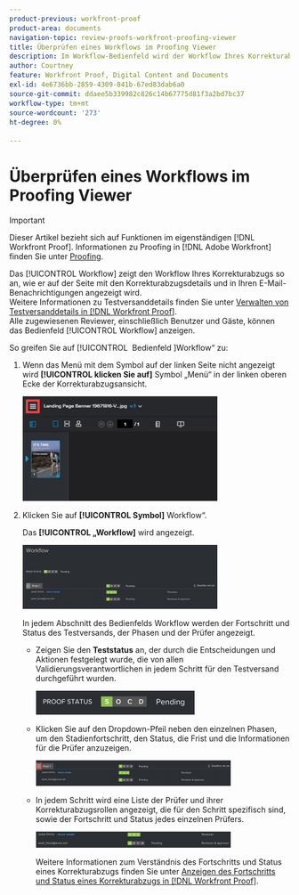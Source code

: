 ```yaml
---
product-previous: workfront-proof
product-area: documents
navigation-topic: review-proofs-workfront-proofing-viewer
title: Überprüfen eines Workflows im Proofing Viewer
description: Im Workflow-Bedienfeld wird der Workflow Ihres Korrekturabzugs so angezeigt, wie er auf der Seite mit den Korrekturabzugsdetails und in Ihren E-Mail-Benachrichtigungen angezeigt wird. Weitere Informationen zu Korrekturabzugsdetails finden Sie unter Verwalten von Korrekturabzugsdetails in Workfront Proof. Alle zugewiesenen Reviewer, einschließlich Benutzer und Gäste, können das Bedienfeld „Workflow“ anzeigen.
author: Courtney
feature: Workfront Proof, Digital Content and Documents
exl-id: 4e6736bb-2859-4309-841b-67ed83dab6a0
source-git-commit: ddaee5b339982c826c14b67775d81f3a2bd7bc37
workflow-type: tm+mt
source-wordcount: '273'
ht-degree: 0%

---
```


# Überprüfen eines Workflows im Proofing Viewer

>[!IMPORTANT]
>
>Dieser Artikel bezieht sich auf Funktionen im eigenständigen [!DNL Workfront Proof]. Informationen zu Proofing in [!DNL Adobe Workfront] finden Sie unter [Proofing](../../../review-and-approve-work/proofing/proofing.md).

Das [!UICONTROL Workflow] zeigt den Workflow Ihres Korrekturabzugs so an, wie er auf der Seite mit den Korrekturabzugsdetails und in Ihren E-Mail-Benachrichtigungen angezeigt wird.\
Weitere Informationen zu Testversanddetails finden Sie unter [Verwalten von Testversanddetails in [!DNL Workfront Proof]](../../../workfront-proof/wp-work-proofsfiles/manage-your-work/manage-proof-details.md).\
Alle zugewiesenen Reviewer, einschließlich Benutzer und Gäste, können das Bedienfeld [!UICONTROL Workflow] anzeigen.

So greifen Sie auf [!UICONTROL &#x200B; Bedienfeld &#x200B;]Workflow“ zu:

1. Wenn das Menü mit dem Symbol auf der linken Seite nicht angezeigt wird **[!UICONTROL klicken Sie auf]** Symbol „Menü“ in der linken oberen Ecke der Korrekturabzugsansicht.

   ![menu_icon_in_proofing_viewer.png](assets/menu-icon-in-proofing-viewer-350x188.png)

1. Klicken Sie auf **[!UICONTROL Symbol]** Workflow“.

   Das **[!UICONTROL „Workflow]** wird angezeigt.

   ![Workflow-Bedienfeld](assets/workflow-panel-350x115.png)

   In jedem Abschnitt des Bedienfelds Workflow werden der Fortschritt und Status des Testversands, der Phasen und der Prüfer angezeigt.

   * Zeigen Sie den **Teststatus** an, der durch die Entscheidungen und Aktionen festgelegt wurde, die von allen Validierungsverantwortlichen in jedem Schritt für den Testversand durchgeführt wurden.

     ![screen_shot_2018-05-01_10-23-53.png](assets/screenshot-2018-05-01-10-23-53-285x43.png)

   * Klicken Sie auf den Dropdown-Pfeil neben den einzelnen Phasen, um den Stadienfortschritt, den Status, die Frist und die Informationen für die Prüfer anzuzeigen.

     ![screen_shot_2018-05-01_at_2.01.22_PM.png](assets/screen-shot-2018-05-01-at-2.01.22-pm-350x46.png)

   * In jedem Schritt wird eine Liste der Prüfer und ihrer Korrekturabzugsrollen angezeigt, die für den Schritt spezifisch sind, sowie der Fortschritt und Status jedes einzelnen Prüfers.

     ![screen_shot_2018-05-01_at_10.33.37_AM.png](assets/screen-shot-2018-05-01-at-10.33.37-am-350x29.png)

     Weitere Informationen zum Verständnis des Fortschritts und Status eines Korrekturabzugs finden Sie unter [Anzeigen des Fortschritts und Status eines Korrekturabzugs in [!DNL Workfront Proof]](../../../workfront-proof/wp-work-proofsfiles/manage-your-work/view-progress-and-status-of-proof.md).
